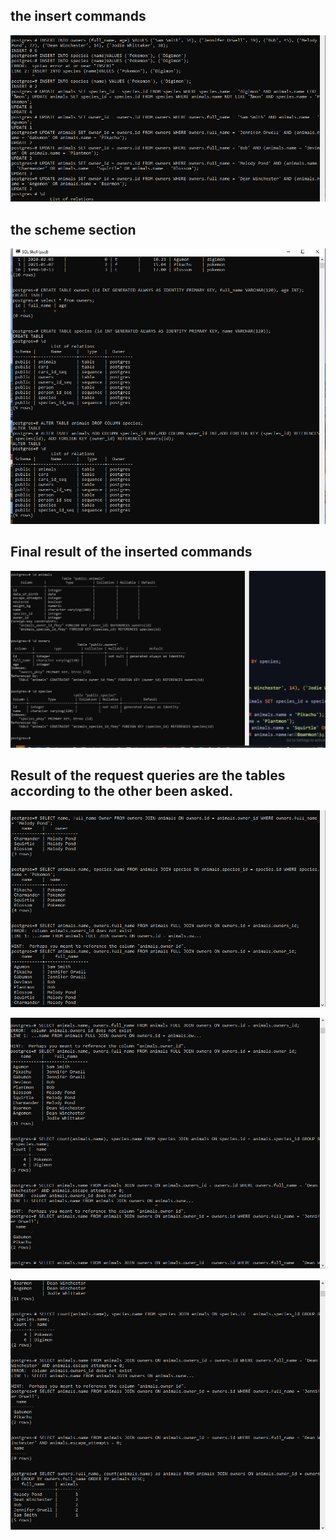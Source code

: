 ## the insert commands 
<p align="center">
  <img
  src="./insertCommands.png"
  alt="animals average weight"
  >
</p>

## the scheme section
<p align="center">
  <img
  src="./scheme.png"
  alt="animals"
  >
</p>

## Final result of the inserted commands
<p align="center">
  <img
  src="./tableResult.png"
  alt="result"
  >
</p>


## Result of the request queries are the tables according to the other been asked.
<p align="center">
  <img
  src="./firstCAT.png"
  alt="result"
  >
</p>
<p align="center">
  <img
  src="./secondCAT.png"
  alt="result"
  >
</p>
<p align="center">
  <img
  src="./thiirdCAT.png"
  alt="result"
  >
</p>